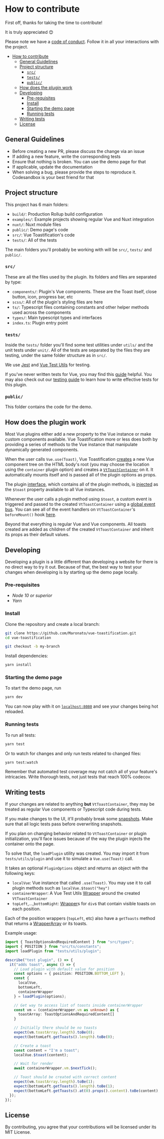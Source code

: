 # How to contribute 

First off, thanks for taking the time to contribute!

It is truly appreciated 😊

Please note we have a [code of conduct](./CODE_OF_CONDUCT.md). Follow it in all your interactions with the project.

- [How to contribute](#how-to-contribute)
  - [General Guidelines](#general-guidelines)
  - [Project structure](#project-structure)
    - [`src/`](#src)
    - [`tests/`](#tests)
    - [`public/`](#public)
  - [How does the plugin work](#how-does-the-plugin-work)
  - [Developing](#developing)
    - [Pre-requisites](#pre-requisites)
    - [Install](#install)
    - [Starting the demo page](#starting-the-demo-page)
    - [Running tests](#running-tests)
  - [Writing tests](#writing-tests)
  - [License](#license)

## General Guidelines

- Before creating a new PR, please discuss the change via an issue
- If adding a new feature, write the corresponding tests
- Ensure that nothing is broken. You can use the demo page for that
- If applicable, update the documentation
- When solving a bug, please provide the steps to reproduce it. Codesandbox is your best friend for that


## Project structure

This project has 6 main folders:

- `build/`: Production Rollup build configuration
- `examples/`: Example projects showing regular Vue and Nuxt integration
- `nuxt/`: Nuxt module files
- `public/`: Demo page's code
- `src/`: Vue Toastification's code
- `tests/`: All of the tests

The main folders you'll probably be working with will be `src/`, `tests/` and `public/`.

### `src/`
These are all the files used by the plugin. Its folders and files are separated by type:

- `components/`: Plugin's Vue components. These are the Toast itself, close button, icon, progress bar, etc
- `scss/`: All of the plugin's styling files are here
- `ts/`: Typescript files containing constants and other helper methods used across the components
- `types/`: Main typescript types and interfaces
- `index.ts`: Plugin entry point

### `tests/`
Inside the `tests/` folder you'll find some test utilities under `utils/` and the unit tests under `unit/`. All of the tests are separated by the files they are testing, under the same folder structure as in `src/`.

We use [Jest](https://github.com/facebook/jest) and [Vue Test Utils](https://vue-test-utils.vuejs.org/) for testing.

If you've never written tests for Vue, you may find this [guide](https://lmiller1990.github.io/vue-testing-handbook/) helpful. You may also check out our [testing guide](#writing-tests) to learn how to write effective tests for this plugin.


### `public/`
This folder contains the code for the demo.


## How does the plugin work

Most Vue plugins either add a new property to the Vue instance or make custom components available. Vue Toastification more or less does both by providing a series of methods to the Vue instance that manipulate dynamically generated components.

When the user calls `Vue.use(Toast)`, Vue Toastification [creates](https://github.com/Maronato/vue-toastification/blob/da6c8c6d2f687efe033f50204ef288abd6d65cd6/src/ts/interface.ts#L15) a new Vue component tree on the HTML body's root (you may choose the location using the `container` plugin option) and creates a [`VtToastContainer`](./src/components/VtToastContainer.vue) on it. It automatically mounts itself and is passed all of the plugin options as props.

The plugin [interface](./src/ts/interface.ts), which contains all of the plugin methods, is [injected](https://github.com/Maronato/vue-toastification/blob/da6c8c6d2f687efe033f50204ef288abd6d65cd6/src/index.ts#L12) as the `$toast` property available to all Vue instances.

Whenever the user calls a plugin method using `$toast`, a custom event is triggered and passed to the created `VtToastContainer` using a [global event bus](./src/ts/events.ts). You can see all of the event handlers on `VtToastContainer`'s `beforeMount()` hook [here](https://github.com/Maronato/vue-toastification/blob/da6c8c6d2f687efe033f50204ef288abd6d65cd6/src/components/VtToastContainer.vue#L68).

Beyond that everything is regular Vue and Vue components. All toasts created are added as children of the created `VtToastContainer` and inherit its props as their default values.

## Developing

Developing a plugin is a little different than developing a website for there is no direct way to try it out. Because of that, the best way to test your changes when developing is by starting up the demo page locally.

### Pre-requisites

- *Node 10 or superior*
- *Yarn*

### Install

Clone the repository and create a local branch:

```sh
git clone https://github.com/Maronato/vue-toastification.git
cd vue-toastification

git checkout -b my-branch
```

Install dependencies:

```sh
yarn install
```

### Starting the demo page

To start the demo page, run
```sh
yarn dev
```
You can now play with it on [`localhost:8080`](http://localhost:8080) and see your changes being hot reloaded.


### Running tests
To run all tests:
```sh
yarn test
```
Or to watch for changes and only run tests related to changed files:
```sh
yarn test:watch
```

Remember that automated test coverage may not catch all of your feature's intricacies. Write thorough tests, not just tests that reach 100% codecov.


## Writing tests
If your changes are related to anything **but** `VtToastContainer`, they may be treated as regular Vue components or Typescript code during tests.

If you make changes to the UI, it'll probably break some [snapshots](https://jestjs.io/docs/en/snapshot-testing). Make sure that all logic tests pass before overwriting snapshots.

If you plan on changing behavior related to `VtToastContainer` or plugin initialization, you'll face issues because of the way the plugin injects the container onto the page.

To solve that, the `loadPlugin` utility was created. You may import it from `tests/utils/plugin` and use it to simulate a `Vue.use(Toast)` call.

It takes an optional `PluginOptions` object and returns an object with the following keys:
- `localVue`: Vue instance that called `.use(Toast)`. You may use it to call plugin methods such as `localVue.$toast("hey")`
- `containerWrapper`: A Vue Test Utils [Wrapper](https://vue-test-utils.vuejs.org/api/wrapper/) around the created `VtToastContainer`
- `topLeft`,...,`bottomRight`: [Wrapper](https://vue-test-utils.vuejs.org/api/wrapper/)s for `div`s that contain visible toasts on each position.

Each of the position wrappers (`topLeft`, etc) also have a `getToasts` method that returns a [WrapperArray](https://vue-test-utils.vuejs.org/api/wrapper-array/) or its toasts.

Example usage:
```ts
import { ToastOptionsAndRequiredContent } from "src/types";
import { POSITION } from "src/ts/constants";
import loadPlugin from "tests/utils/plugin";

describe("test plugin", () => {
  it("adds toast", async () => {
    // Load plugin with default value for position
    const options = { position: POSITION.BOTTOM_LEFT };
    const {
      localVue,
      bottomLeft,
      containerWrapper
    } = loadPlugin(options);

    // Get way to access list of toasts inside containerWrapper
    const vm = (containerWrapper.vm as unknown) as {
      toastArray: ToastOptionsAndRequiredContent[]
    }

    // Initially there should be no toasts
    expect(vm.toastArray.length).toBe(0);
    expect(bottomLeft.getToasts().length).toBe(0);

    // Create a toast
    const content = "I'm a toast";
    localVue.$toast(content);

    // Wait for render
    await containerWrapper.vm.$nextTick();

    // Toast should be created with correct content
    expect(vm.toastArray.length).toBe(1);
    expect(bottomLeft.getToasts().length).toBe(1);
    expect(bottomLeft.getToasts().at(0).props().content).toBe(content);
  });
});
```

## License
By contributing, you agree that your contributions will be licensed under its MIT License.